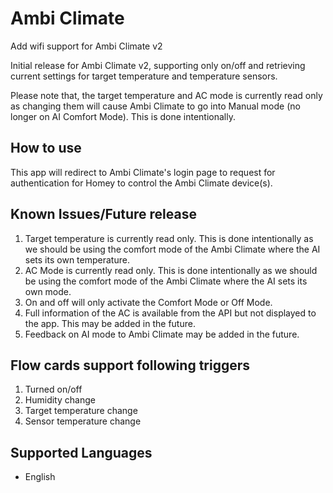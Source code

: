 # Ambi Climate

Add wifi support for Ambi Climate v2

Initial release for Ambi Climate v2, supporting only on/off and retrieving current settings for target temperature and temperature sensors.

Please note that, the target temperature and AC mode is currently read only as changing them will cause Ambi Climate to go into Manual mode (no longer on AI Comfort Mode). This is done intentionally.

## How to use
This app will redirect to Ambi Climate's login page to request for authentication for Homey to control the Ambi Climate device(s). 

## Known Issues/Future release
1. Target temperature is currently read only. This is done intentionally as we should be using the comfort mode of the Ambi Climate where the AI sets its own temperature.
2. AC Mode is currently read only. This is done intentionally as we should be using the comfort mode of the Ambi Climate where the AI sets its own mode.
3. On and off will only activate the Comfort Mode or Off Mode.
4. Full information of the AC is available from the API but not displayed to the app. This may be added in the future.
5. Feedback on AI mode to Ambi Climate may be added in the future.

## Flow cards support following triggers
1. Turned on/off
2. Humidity change
3. Target temperature change
4. Sensor temperature change

## Supported Languages
* English   
